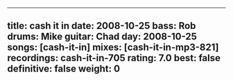 
---
title: cash it in
date: 2008-10-25
bass:	Rob
drums:	Mike
guitar:	Chad
day: 2008-10-25
songs: [cash-it-in]
mixes: [cash-it-in-mp3-821]
recordings: cash-it-in-705
rating: 7.0
best: false
definitive: false
weight: 0
---
